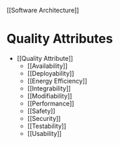 [[Software Architecture]]

# Quality Attributes
- [[Quality Attribute]]
	- [[Availability]]
	- [[Deployability]]
	- [[Energy Efficiency]]
	- [[Integrability]]
	- [[Modifiability]]
	- [[Performance]]
	- [[Safety]]
	- [[Security]]
	- [[Testability]]
	- [[Usability]]